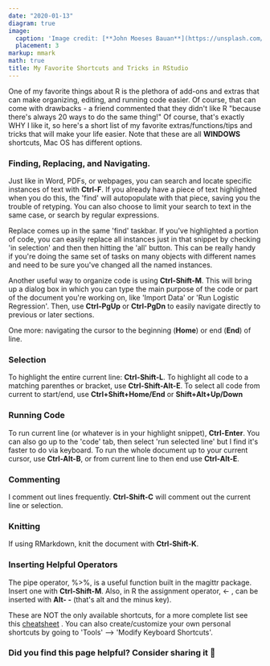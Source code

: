 ```yaml
---
date: "2020-01-13"
diagram: true
image:
  caption: 'Image credit: [**John Moeses Bauan**](https://unsplash.com/photos/OGZtQF8iC0g)'
  placement: 3
markup: mmark
math: true
title: My Favorite Shortcuts and Tricks in RStudio
---
```


One of my favorite things about R is the plethora of add-ons and extras that can make organizing, editing, and running code easier. Of course, that can come with drawbacks - a friend commented that they didn't like R "because there's always 20 ways to do the same thing!" Of course, that's exactly WHY I like it, so here's a short list of my favorite extras/functions/tips and tricks that will make your life easier. Note that these are all **WINDOWS** shortcuts, Mac OS has different options.

### Finding, Replacing, and Navigating.<br>

Just like in Word, PDFs, or webpages, you can search and locate specific instances of text with **Ctrl-F**. If you already have a piece of text highlighted when you do this, the 'find' will autopopulate with that piece, saving you the trouble of retyping. You can also choose to limit your search to text in the same case, or search by regular expressions. 

Replace comes up in the same 'find' taskbar. If you've highlighted a portion of code, you can easily replace all instances just in that snippet by checking 'in selection' and then then hitting the 'all' button. This can be really handy if you're doing the same set of tasks on many objects with different names and need to be sure you've changed all the named instances.

Another useful way to organize code is using **Ctrl-Shift-M**. This will bring up a dialog box in which you can type the main purpose of the code or part of the document you're working on, like 'Import Data' or 'Run Logistic Regression'. Then, use **Ctrl-PgUp** or **Ctrl-PgDn** to easily navigate directly to previous or later sections.

One more: navigating the cursor to the beginning (**Home**) or end (**End**) of line.

### Selection<br>

To highlight the entire current line: **Ctrl-Shift-L**.
To highlight all code to a matching parenthes or bracket, use **Ctrl-Shift-Alt-E**.
To select all code from current to start/end, use **Ctrl+Shift+Home/End** or **Shift+Alt+Up/Down**	

### Running Code<br>

 To run current line (or whatever is in your highlight snippet), **Ctrl-Enter**. You can also go up to the 'code' tab, then select 'run selected line' but I find it's faster to do via keyboard. To run the whole document up to your current cursor, use **Ctrl-Alt-B**, or from current line to then end use **Ctrl-Alt-E**.


### Commenting<br>
I comment out lines frequently. **Ctrl-Shift-C** will comment out the current line or selection.

### Knitting<br>
If using RMarkdown, knit the document with **Ctrl-Shift-K**.


### Inserting Helpful Operators<br>
The pipe operator, %>%, is a useful function built in the magittr package. Insert one with **Ctrl-Shift-M**. Also, in R the assignment operator, <- , can be inserted with **Alt- -** (that's alt and the minus key).


These are NOT the only available shortcuts, for a more complete list see this [cheatsheet](https://rstudio.com/wp-content/uploads/2016/01/rstudio-IDE-cheatsheet.pdf) . You can also create/customize your own personal shortcuts by going to 'Tools' --> 'Modify Keyboard Shortcuts'.

### Did you find this page helpful? Consider sharing it 🙌

